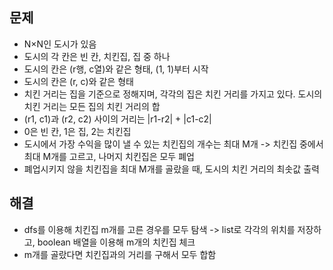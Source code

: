 ## 문제
- N×N인 도시가 있음
- 도시의 각 칸은 빈 칸, 치킨집, 집 중 하나
- 도시의 칸은 (r행, c열)와 같은 형태, (1, 1)부터 시작
- 도시의 칸은 (r, c)와 같은 형태
- 치킨 거리는 집을 기준으로 정해지며, 각각의 집은 치킨 거리를 가지고 있다. 도시의 치킨 거리는 모든 집의 치킨 거리의 합
- (r1, c1)과 (r2, c2) 사이의 거리는 |r1-r2| + |c1-c2|
- 0은 빈 칸, 1은 집, 2는 치킨집
- 도시에서 가장 수익을 많이 낼 수 있는  치킨집의 개수는 최대 M개 -> 치킨집 중에서 최대 M개를 고르고, 나머지 치킨집은 모두 폐업
- 폐업시키지 않을 치킨집을 최대 M개를 골랐을 때, 도시의 치킨 거리의 최솟값 출력

## 해결
- dfs를 이용해 치킨집 m개를 고른 경우를 모두 탐색 -> list로 각각의 위치를 저장하고, boolean 배열을 이용해 m개의 치킨집 체크
- m개를 골랐다면 치킨집과의 거리를 구해서 모두 합함
